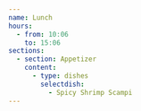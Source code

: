 ```yaml
---
name: Lunch
hours:
  - from: 10:06
    to: 15:06
sections:
  - section: Appetizer
    content:
      - type: dishes
        selectdish:
          - Spicy Shrimp Scampi
---
```

